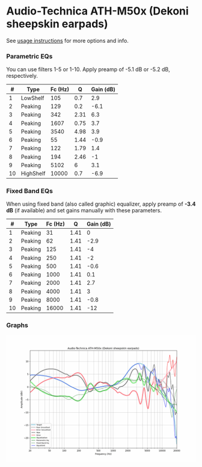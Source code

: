 # Audio-Technica ATH-M50x (Dekoni sheepskin earpads)
See [usage instructions](https://github.com/jaakkopasanen/AutoEq#usage) for more options and info.

### Parametric EQs
You can use filters 1-5 or 1-10. Apply preamp of -5.1 dB or -5.2 dB, respectively.

|   # | Type      |   Fc (Hz) |    Q |   Gain (dB) |
|-----|-----------|-----------|------|-------------|
|   1 | LowShelf  |       105 | 0.7  |         2.9 |
|   2 | Peaking   |       129 | 0.2  |        -6.1 |
|   3 | Peaking   |       342 | 2.31 |         6.3 |
|   4 | Peaking   |      1607 | 0.75 |         3.7 |
|   5 | Peaking   |      3540 | 4.98 |         3.9 |
|   6 | Peaking   |        55 | 1.44 |        -0.9 |
|   7 | Peaking   |       122 | 1.79 |         1.4 |
|   8 | Peaking   |       194 | 2.46 |        -1   |
|   9 | Peaking   |      5102 | 6    |         3.1 |
|  10 | HighShelf |     10000 | 0.7  |        -6.9 |

### Fixed Band EQs
When using fixed band (also called graphic) equalizer, apply preamp of **-3.4 dB** (if available) and set gains manually with these parameters.

|   # | Type    |   Fc (Hz) |    Q |   Gain (dB) |
|-----|---------|-----------|------|-------------|
|   1 | Peaking |        31 | 1.41 |         0   |
|   2 | Peaking |        62 | 1.41 |        -2.9 |
|   3 | Peaking |       125 | 1.41 |        -4   |
|   4 | Peaking |       250 | 1.41 |        -2   |
|   5 | Peaking |       500 | 1.41 |        -0.6 |
|   6 | Peaking |      1000 | 1.41 |         0.1 |
|   7 | Peaking |      2000 | 1.41 |         2.7 |
|   8 | Peaking |      4000 | 1.41 |         3   |
|   9 | Peaking |      8000 | 1.41 |        -0.8 |
|  10 | Peaking |     16000 | 1.41 |       -12   |

### Graphs
![](./Audio-Technica%20ATH-M50x%20(Dekoni%20sheepskin%20earpads).png)
